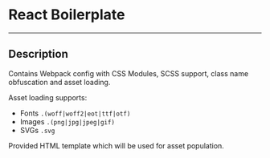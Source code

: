 # React Boilerplate

---

## Description

Contains Webpack config with CSS Modules, SCSS support, class name obfuscation and asset loading.

Asset loading supports:

- Fonts `.(woff|woff2|eot|ttf|otf)`
- Images `.(png|jpg|jpeg|gif)`
- SVGs `.svg`

Provided HTML template which will be used for asset population.